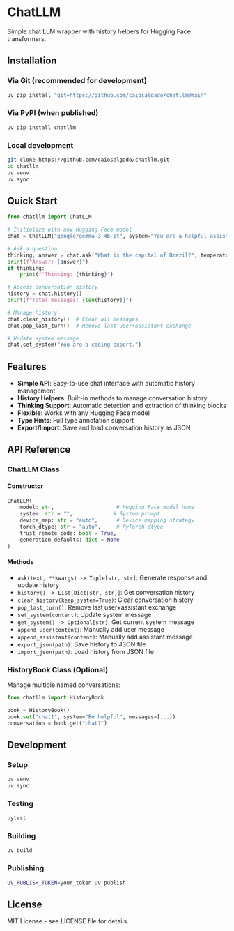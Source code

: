 # ChatLLM

Simple chat LLM wrapper with history helpers for Hugging Face transformers.

## Installation

### Via Git (recommended for development)

```bash
uv pip install "git+https://github.com/caiosalgado/chatllm@main"
```

### Via PyPI (when published)

```bash
uv pip install chatllm
```

### Local development

```bash
git clone https://github.com/caiosalgado/chatllm.git
cd chatllm
uv venv
uv sync
```

## Quick Start

```python
from chatllm import ChatLLM

# Initialize with any Hugging Face model
chat = ChatLLM("google/gemma-3-4b-it", system="You are a helpful assistant.")

# Ask a question
thinking, answer = chat.ask("What is the capital of Brazil?", temperature=0.7)
print(f"Answer: {answer}")
if thinking:
    print(f"Thinking: {thinking}")

# Access conversation history
history = chat.history()
print(f"Total messages: {len(history)}")

# Manage history
chat.clear_history()  # Clear all messages
chat.pop_last_turn()  # Remove last user+assistant exchange

# Update system message
chat.set_system("You are a coding expert.")
```

## Features

- **Simple API**: Easy-to-use chat interface with automatic history management
- **History Helpers**: Built-in methods to manage conversation history
- **Thinking Support**: Automatic detection and extraction of thinking blocks
- **Flexible**: Works with any Hugging Face model
- **Type Hints**: Full type annotation support
- **Export/Import**: Save and load conversation history as JSON

## API Reference

### ChatLLM Class

#### Constructor
```python
ChatLLM(
    model: str,                    # Hugging Face model name
    system: str = "",             # System prompt
    device_map: str = "auto",      # Device mapping strategy
    torch_dtype: str = "auto",     # PyTorch dtype
    trust_remote_code: bool = True,
    generation_defaults: dict = None
)
```

#### Methods

- `ask(text, **kwargs) -> Tuple[str, str]`: Generate response and update history
- `history() -> List[Dict[str, str]]`: Get conversation history
- `clear_history(keep_system=True)`: Clear conversation history
- `pop_last_turn()`: Remove last user+assistant exchange
- `set_system(content)`: Update system message
- `get_system() -> Optional[str]`: Get current system message
- `append_user(content)`: Manually add user message
- `append_assistant(content)`: Manually add assistant message
- `export_json(path)`: Save history to JSON file
- `import_json(path)`: Load history from JSON file

### HistoryBook Class (Optional)

Manage multiple named conversations:

```python
from chatllm import HistoryBook

book = HistoryBook()
book.set("chat1", system="Be helpful", messages=[...])
conversation = book.get("chat1")
```

## Development

### Setup

```bash
uv venv
uv sync
```

### Testing

```bash
pytest
```

### Building

```bash
uv build
```

### Publishing

```bash
UV_PUBLISH_TOKEN=your_token uv publish
```

## License

MIT License - see LICENSE file for details.
